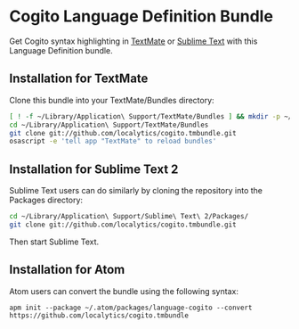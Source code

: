 # Cogito Language Definition Bundle

Get Cogito syntax highlighting in [TextMate](http://macromates.com/) or [Sublime Text](http://www.sublimetext.com/) with this Language Definition bundle.

## Installation for TextMate

Clone this bundle into your TextMate/Bundles directory:

```bash
[ ! -f ~/Library/Application\ Support/TextMate/Bundles ] && mkdir -p ~/Library/Application\ Support/TextMate/Bundles
cd ~/Library/Application\ Support/TextMate/Bundles
git clone git://github.com/localytics/cogito.tmbundle.git
osascript -e 'tell app "TextMate" to reload bundles'
```

## Installation for Sublime Text 2

Sublime Text users can do similarly by cloning the repository into the Packages directory:

```bash
cd ~/Library/Application\ Support/Sublime\ Text\ 2/Packages/
git clone git://github.com/localytics/cogito.tmbundle.git
```

Then start Sublime Text.

## Installation for Atom

Atom users can convert the bundle using the following syntax:

    apm init --package ~/.atom/packages/language-cogito --convert https://github.com/localytics/cogito.tmbundle
